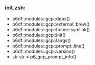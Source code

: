 ### init.zsh:
- p6df::modules::gcp::deps()
- p6df::modules::gcp::external::brew()
- p6df::modules::gcp::home::symlink()
- p6df::modules::gcp::init()
- p6df::modules::gcp::langs()
- p6df::modules::gcp::prompt::line()
- p6df::modules::gcp::version()
- str str = p6_gcp_prompt_info()

